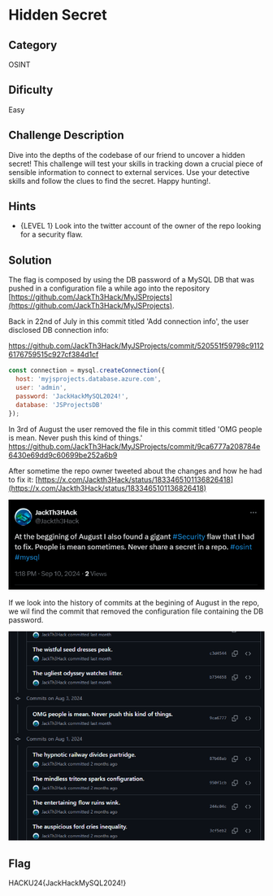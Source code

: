 # Hidden Secret

## Category

OSINT

## Dificulty

Easy

## Challenge Description

Dive into the depths of the codebase of our friend to uncover a hidden secret! This challenge will test your skills in tracking down a crucial piece of sensible information to connect to external services. Use your detective skills and follow the clues to find the secret. Happy hunting!.


## Hints

- {LEVEL 1} Look into the twitter account of the owner of the repo looking for a security flaw.

## Solution

The flag is composed by using the DB password of a MySQL DB that was pushed in a configuration file a while ago into the repository [https://github.com/JackTh3Hack/MyJSProjects](https://github.com/JackTh3Hack/MyJSProjects).

Back in 22nd of July in this commit titled 'Add connection info', the user disclosed DB connection info:

https://github.com/JackTh3Hack/MyJSProjects/commit/520551f59798c91126176759515c927cf384d1cf

```js
const connection = mysql.createConnection({
  host: 'myjsprojects.database.azure.com',
  user: 'admin',
  password: 'JackHackMySQL2024!',
  database: 'JSProjectsDB'
});
```

In 3rd of August the user removed the file in this commit titled 'OMG people is mean. Never push this kind of things.'
https://github.com/JackTh3Hack/MyJSProjects/commit/9ca6777a208784e6430e69dd9c60699be252a6b9

After sometime the repo owner tweeted about the changes and how he had to fix it:
[https://x.com/Jackth3Hack/status/1833465101136826418](https://x.com/Jackth3Hack/status/1833465101136826418)

![Tweet with info of the mistake](tweet.png)

If we look into the history of commits at the begining of August in the repo, we wil find the commit that removed the configuration file containing the DB password.

![List of commits at the begining of August](commits.png)

## Flag

HACKU24{JackHackMySQL2024!}